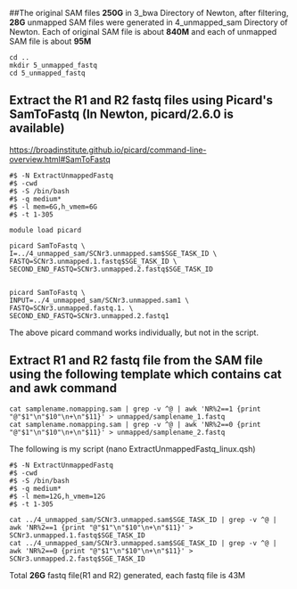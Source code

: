 ##The original SAM files **250G** in 3_bwa Directory of Newton, after filtering, **28G** unmapped SAM files were generated in 4_unmapped_sam Directory of Newton. Each of original SAM file is about **840M** and each of unmapped SAM file is about **95M** 

```
cd ..
mkdir 5_unmapped_fastq
cd 5_unmapped_fastq
```

## Extract the R1 and R2 fastq files using Picard's SamToFastq (In Newton, picard/2.6.0 is available)
https://broadinstitute.github.io/picard/command-line-overview.html#SamToFastq


```
#$ -N ExtractUnmappedFastq
#$ -cwd
#$ -S /bin/bash
#$ -q medium*
#$ -l mem=6G,h_vmem=6G
#$ -t 1-305

module load picard

picard SamToFastq \
I=../4_unmapped_sam/SCNr3.unmapped.sam$SGE_TASK_ID \
FASTQ=SCNr3.unmapped.1.fastq$SGE_TASK_ID \
SECOND_END_FASTQ=SCNr3.unmapped.2.fastq$SGE_TASK_ID


picard SamToFastq \
INPUT=../4_unmapped_sam/SCNr3.unmapped.sam1 \
FASTQ=SCNr3.unmapped.fastq.1. \
SECOND_END_FASTQ=SCNr3.unmapped.2.fastq1
```
The above picard command works individually, but not in the script.
## Extract R1 and R2 fastq file from the SAM file using the following template which contains cat and awk command 
```
cat samplename.nomapping.sam | grep -v ^@ | awk 'NR%2==1 {print "@"$1"\n"$10"\n+\n"$11}' > unmapped/samplename_1.fastq 
cat samplename.nomapping.sam | grep -v ^@ | awk 'NR%2==0 {print "@"$1"\n"$10"\n+\n"$11}' > unmapped/samplename_2.fastq
```

The following is my script (nano ExtractUnmappedFastq_linux.qsh)
```
#$ -N ExtractUnmappedFastq
#$ -cwd
#$ -S /bin/bash
#$ -q medium*
#$ -l mem=12G,h_vmem=12G
#$ -t 1-305

cat ../4_unmapped_sam/SCNr3.unmapped.sam$SGE_TASK_ID | grep -v ^@ | awk 'NR%2==1 {print "@"$1"\n"$10"\n+\n"$11}' > SCNr3.unmapped.1.fastq$SGE_TASK_ID
cat ../4_unmapped_sam/SCNr3.unmapped.sam$SGE_TASK_ID | grep -v ^@ | awk 'NR%2==0 {print "@"$1"\n"$10"\n+\n"$11}' > SCNr3.unmapped.2.fastq$SGE_TASK_ID
```
Total **26G** fastq file(R1 and R2) generated, each fastq file is 43M




     

